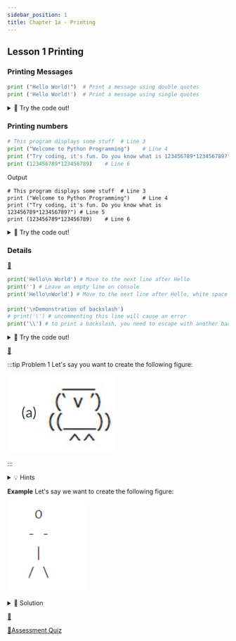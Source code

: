 ```yaml
---
sidebar_position: 1
title: Chapter 1a - Printing
---
```


## Lesson 1 Printing

### Printing Messages
```python
print ("Hello World!")  # Print a message using double quotes
print ('Hello World!')  # Print a message using single quotes
```
<details>
<summary>
🧪 Try the code out! 
</summary>
<iframe src="https://trinket.io/embed/python3/42877e453f" width="100%" height="600" frameborder="0" marginwidth="0" marginheight="0" allowfullscreen></iframe>

</details>

### Printing numbers
```python
# This program displays some stuff  # Line 3
print ("Welcome to Python Programming")    # Line 4
print ("Try coding, it's fun. Do you know what is 123456789*123456789?") # Line 5
print (123456789*123456789)    # Line 6
```
Output
```output
# This program displays some stuff  # Line 3
print ("Welcome to Python Programming")    # Line 4
print ("Try coding, it's fun. Do you know what is 123456789*123456789?") # Line 5
print (123456789*123456789)    # Line 6
```
<details>
<summary>
🧪 Try the code out! 
</summary>
<iframe src="https://trinket.io/embed/python3/59c912d464" width="100%" height="600" frameborder="0" marginwidth="0" marginheight="0" allowfullscreen></iframe>

</details>


### Details

[👀](https://learn2codelive.com/courses/4/pages/lesson-1-learning-activities-r-practice-activity-1-build-and-test-the-code?module_item_id=458)


```python
print('Hello\n World') # Move to the next line after Hello
print('') # Leave an empty line on console
print('Hello\nWorld') # Move to the next line after Hello, white space before World has been removed here

print('\nDemonstration of backslash')
# print('\') # uncommenting this line will cause an error
print('\\') # to print a backslash, you need to escape with another backslash
```

<details>
<summary>
🧪 Try the code out! 
</summary>
<iframe src="https://trinket.io/embed/python3/31d9da2a08" width="100%" height="356" frameborder="0" marginwidth="0" marginheight="0" allowfullscreen></iframe>
</details>




[👀](https://learn2codelive.com/courses/4/pages/lesson-1-python-challenge-1a-code-art?module_item_id=447)

:::tip Problem 1
Let's say you want to create the following figure:

![](2022-04-26-17-28-50.png)

:::



<details>
<summary>
💡 Hints 
</summary>

- What are the different characters that have been used to create this shape?
- How will you get the spacing right? What lines are the characters on? Hint: Use a table and add the different characters in the cells as they appear in the image. Or simply align the characters on your code editor first.
- Write down the instructions needed to create this graphic in the Instructions window of your Trinket.

</details>

**Example**
Let's say we want to create the following figure:

![](2022-04-26-17-37-27.png)

<details>
<summary>
🔬 Solution 
</summary>
Try out this solution
<iframe src="https://trinket.io/embed/python3/979c707fa0" width="100%" height="356" frameborder="0" marginwidth="0" marginheight="0" allowfullscreen></iframe>

</details>



[👀](https://learn2codelive.com/courses/4/pages/lesson-1-learning-activities-r-practice-activity-1-build-and-test-the-code?module_item_id=458)

[👀Assessment Quiz](https://learn2codelive.com/courses/4/pages/lesson-1-assessment-quiz?module_item_id=449)




